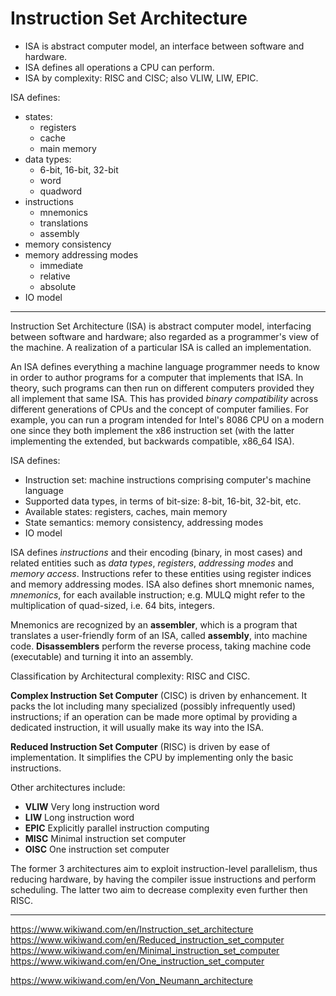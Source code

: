 # Instruction Set Architecture

- ISA is abstract computer model, an interface between software and hardware.
- ISA defines all operations a CPU can perform.
- ISA by complexity: RISC and CISC; also VLIW, LIW, EPIC.


ISA defines:
* states:
  - registers
  - cache
  - main memory
* data types:
  - 6-bit, 16-bit, 32-bit
  - word
  - quadword
* instructions
  - mnemonics
  - translations
  - assembly
* memory consistency
* memory addressing modes
  - immediate
  - relative
  - absolute
* IO model

---

Instruction Set Architecture (ISA) is abstract computer model, interfacing between software and hardware; also regarded as a programmer's view of the machine. A realization of a particular ISA is called an implementation.

An ISA defines everything a machine language programmer needs to know in order to author programs for a computer that implements that ISA. In theory, such programs can then run on different computers provided they all implement that same ISA. This has provided *binary compatibility* across different generations of CPUs and the concept of computer families. For example, you can run a program intended for Intel's 8086 CPU on a modern one since they both implement the x86 instruction set (with the latter implementing the extended, but backwards compatible, x86_64 ISA).

ISA defines:
- Instruction set: machine instructions comprising computer's machine language
- Supported data types, in terms of bit-size: 8-bit, 16-bit, 32-bit, etc.
- Available states: registers, caches, main memory
- State semantics: memory consistency, addressing modes
- IO model


ISA defines *instructions* and their encoding (binary, in most cases) and related entities such as *data types*, *registers*, *addressing modes* and *memory access*. Instructions refer to these entities using register indices and memory addressing modes. ISA also defines short mnemonic names, *mnemonics*, for each available instruction; e.g. MULQ might refer to the multiplication of quad-sized, i.e. 64 bits, integers.



Mnemonics are recognized by an **assembler**, which is a program that translates a user-friendly form of an ISA, called **assembly**, into machine code. **Disassemblers** perform the reverse process, taking machine code (executable) and turning it into an assembly.


Classification by Architectural complexity: RISC and CISC.

**Complex Instruction Set Computer** (CISC) is driven by enhancement. It packs the lot including many specialized (possibly infrequently used) instructions; if an operation can be made more optimal by providing a dedicated instruction, it will usually make its way into the ISA.

**Reduced Instruction Set Computer** (RISC) is driven by ease of implementation. It simplifies the CPU by implementing only the basic instructions.

Other architectures include:
- **VLIW** Very long instruction word
- **LIW**  Long instruction word
- **EPIC** Explicitly parallel instruction computing
- **MISC** Minimal instruction set computer
- **OISC** One instruction set computer

The former 3 architectures aim to exploit instruction-level parallelism, thus reducing hardware, by having the compiler issue instructions and perform scheduling. The latter two aim to decrease complexity even further then RISC.



---

https://www.wikiwand.com/en/Instruction_set_architecture
https://www.wikiwand.com/en/Reduced_instruction_set_computer
https://www.wikiwand.com/en/Minimal_instruction_set_computer
https://www.wikiwand.com/en/One_instruction_set_computer

https://www.wikiwand.com/en/Von_Neumann_architecture
